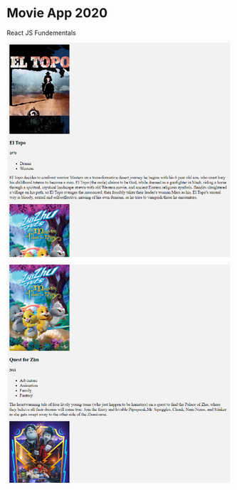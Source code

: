 # Movie App 2020

React JS Fundementals

<p align="center">
  <img src="movie1.PNG" width="500" title="hover text">
</p>
<p align="center">
  <img src="movie2.PNG" width="500" title="hover text">
</p>
